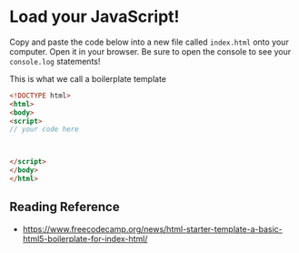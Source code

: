 # Load your JavaScript!
Copy and paste the code below into a new file called ```index.html``` onto your computer. Open it in your browser. Be sure to open the console to see your ```console.log``` statements! 

This is what we call a boilerplate template

```html
<!DOCTYPE html>
<html>
<body>
<script>
// your code here



</script>
</body>
</html>
```

## Reading Reference 
- https://www.freecodecamp.org/news/html-starter-template-a-basic-html5-boilerplate-for-index-html/